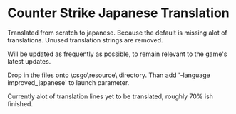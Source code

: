 # Counter Strike Japanese Translation
Translated from scratch to japanese. Because the default is missing alot of translations.
Unused translation strings are removed.

Will be updated as frequently as possible, to remain relevant to the game's latest updates.

Drop in the files onto \csgo\resource\ directory. Than add '-language improved_japanese' to launch parameter.

Currently alot of translation lines yet to be translated, roughly 70% ish finished.
